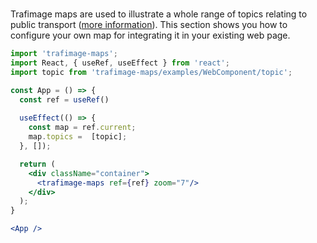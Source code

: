 #

Trafimage maps are used to illustrate a whole range of topics relating to public transport ([more information](https://www.sbb.ch/en/bahnhof-services/bahnhoefe/karten-bahnhofplaene/trafimage-karten.html)).
This section shows you how to configure your own map for integrating it in your existing web page.

```jsx
import 'trafimage-maps';
import React, { useRef, useEffect } from 'react';
import topic from 'trafimage-maps/examples/WebComponent/topic';

const App = () => {
  const ref = useRef()
  
  useEffect(() => {
    const map = ref.current;
    map.topics =  [topic];
  }, []);

  return (
    <div className="container">
      <trafimage-maps ref={ref} zoom="7"/>
    </div>
  );
}

<App />
```
